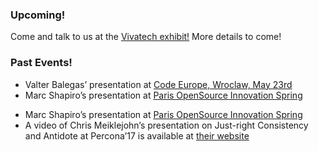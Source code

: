 ### Upcoming!

Come and talk to us at the [Vivatech exhibit!](https://vivatechnology.com/) More details to come!

### Past Events!
	
* Valter Balegas’ presentation at [Code Europe, Wroclaw, May 23rd](https://www.codeeurope.pl/en)
* Marc Shapiro’s presentation at [Paris OpenSource Innovation Spring](http://www.open-source-innovation-spring.org/open-source-pour-le-cloud-et-les-conteneurs17/)
- Marc Shapiro’s presentation at [Paris OpenSource Innovation Spring](https://www.meetup.com/Paris-Datageeks/events/239794365/?gj=co2&rv=co2&_cookie-check=OuxxojxxZyJFJD2M)
- A video of Chris Meiklejohn’s presentation on Just-right Consistency and Antidote at Percona’17 is available at [their website](https://www.percona.com/resources/videos?tid=All&combine=Antidote#edit-submit-percona-tv)